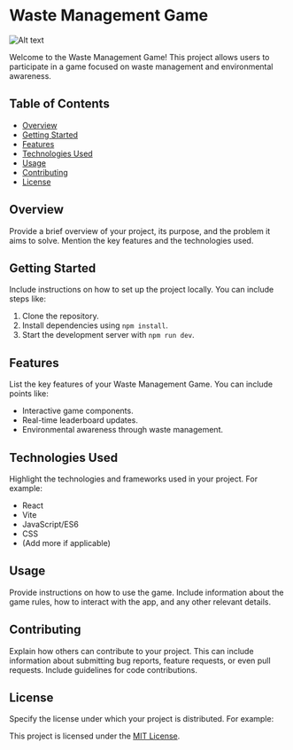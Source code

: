 # Waste Management Game


![Alt text](<../Screenshot 2023-12-20 at 7.40.22 PM.png>)

Welcome to the Waste Management Game! This project allows users to participate in a game focused on waste management and environmental awareness.

## Table of Contents

- [Overview](#overview)
- [Getting Started](#getting-started)
- [Features](#features)
- [Technologies Used](#technologies-used)
- [Usage](#usage)
- [Contributing](#contributing)
- [License](#license)

## Overview

Provide a brief overview of your project, its purpose, and the problem it aims to solve. Mention the key features and the technologies used.

## Getting Started

Include instructions on how to set up the project locally. You can include steps like:

1. Clone the repository.
2. Install dependencies using `npm install`.
3. Start the development server with `npm run dev`.

## Features

List the key features of your Waste Management Game. You can include points like:

- Interactive game components.
- Real-time leaderboard updates.
- Environmental awareness through waste management.

## Technologies Used

Highlight the technologies and frameworks used in your project. For example:

- React
- Vite
- JavaScript/ES6
- CSS
- (Add more if applicable)

## Usage

Provide instructions on how to use the game. Include information about the game rules, how to interact with the app, and any other relevant details.

## Contributing

Explain how others can contribute to your project. This can include information about submitting bug reports, feature requests, or even pull requests. Include guidelines for code contributions.

## License

Specify the license under which your project is distributed. For example:

This project is licensed under the [MIT License](LICENSE).

